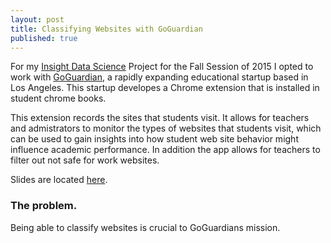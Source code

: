 ```yaml
---
layout: post
title: Classifying Websites with GoGuardian
published: true
---
```



For my [Insight Data Science](http://insightdatascience.com) Project for the Fall Session of 2015 I opted to work with [GoGuardian](https://www.goguardian.com), a rapidly expanding educational startup based in Los Angeles. This startup developes a Chrome extension that is installed in student chrome books. 

This extension records the sites that students visit. It allows for teachers and admistrators to monitor the types of websites that students visit, which can be used to gain insights into how student web site behavior might influence academic performance. In addition the app allows for teachers to filter out not safe for work websites. 

Slides are located [here](https://speakerdeck.com/christopherrivera/insight-project). 

### The problem.
Being able to classify websites is crucial to GoGuardians mission.
